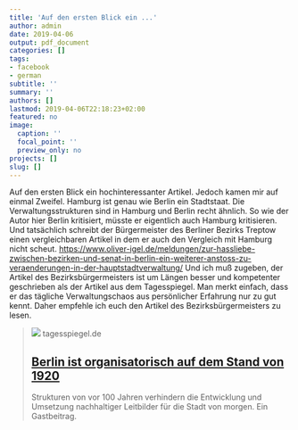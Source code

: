 ```yaml
---
title: 'Auf den ersten Blick ein ...'
author: admin
date: 2019-04-06
output: pdf_document
categories: []
tags:
- facebook
- german
subtitle: ''
summary: ''
authors: []
lastmod: 2019-04-06T22:18:23+02:00
featured: no
image:
  caption: ''
  focal_point: ''
  preview_only: no
projects: []
slug: []
---
```

Auf den ersten Blick ein hochinteressanter Artikel. Jedoch kamen mir auf einmal Zweifel. Hamburg ist genau wie Berlin ein Stadtstaat. Die Verwaltungsstrukturen sind in Hamburg und Berlin recht ähnlich. So wie der Autor hier Berlin kritisiert, müsste er eigentlich auch Hamburg kritisieren. Und tatsächlich schreibt der Bürgermeister des Berliner Bezirks Treptow einen vergleichbaren Artikel in dem er auch den Vergleich mit Hamburg nicht scheut. 
https://www.oliver-igel.de/meldungen/zur-hassliebe-zwischen-bezirken-und-senat-in-berlin-ein-weiterer-anstoss-zu-veraenderungen-in-der-hauptstadtverwaltung/
Und ich muß zugeben, der Artikel des Bezirksbürgermeisters ist um Längen besser und kompetenter geschrieben als der Artikel aus dem Tagesspiegel. Man merkt einfach, dass er das tägliche Verwaltungschaos aus persönlicher Erfahrung nur zu gut kennt. 
Daher empfehle ich euch den Artikel des Bezirksbürgermeisters zu lesen.
> [![](https://www.tagesspiegel.de/images/berlin-mitte-panorama-morgenstimmung-mit-nebel-23-03-2019-berlin-ger-berlin-mitte-panorama-mo/24170234/2-format530.jpg)](https://www.tagesspiegel.de/berlin/stadtmanagement-berlin-ist-organisatorisch-auf-dem-stand-von-1920/24169092.html)
> tagesspiegel.de
> ## [Berlin ist organisatorisch auf dem Stand von 1920](https://www.tagesspiegel.de/berlin/stadtmanagement-berlin-ist-organisatorisch-auf-dem-stand-von-1920/24169092.html)
>
>Strukturen von vor 100 Jahren verhindern die Entwicklung und Umsetzung nachhaltiger Leitbilder für die Stadt von morgen. Ein Gastbeitrag.

